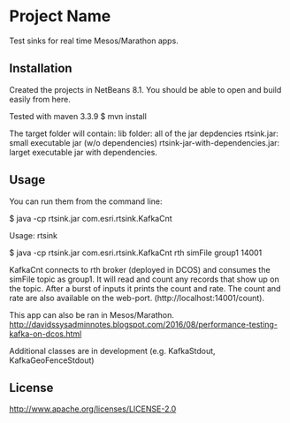 # Project Name

Test sinks for real time Mesos/Marathon apps.

## Installation

Created the projects in NetBeans 8.1.  You should be able to open and build easily from here.

Tested with maven 3.3.9
$ mvn install 

The target folder will contain:
lib folder: all of the jar depdencies
rtsink.jar: small executable jar (w/o dependencies)
rtsink-jar-with-dependencies.jar: larget executable jar with dependencies.

## Usage

You can run them from the command line:

$ java -cp rtsink.jar com.esri.rtsink.KafkaCnt

Usage: rtsink <broker-list-or-hub-name> <topic> <group-id> <web-port>

$ java -cp rtsink.jar com.esri.rtsink.KafkaCnt rth simFile group1 14001

KafkaCnt connects to rth broker (deployed in DCOS) and consumes the simFile topic as group1.  It will read and count any records that show up on the topic. After a burst of inputs it prints the count and rate.  The count and rate are also available on the web-port. (http://localhost:14001/count).

This app can also be ran in Mesos/Marathon.  http://davidssysadminnotes.blogspot.com/2016/08/performance-testing-kafka-on-dcos.html 

Additional classes are in development (e.g. KafkaStdout, KafkaGeoFenceStdout)

## License

http://www.apache.org/licenses/LICENSE-2.0 
